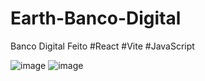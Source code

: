 # Earth-Banco-Digital
Banco Digital Feito
 #React
 #Vite
 #JavaScript
 
![image](https://user-images.githubusercontent.com/102733869/202468124-026c2563-0fd2-4d86-a8fd-f685a81bc64a.png)
![image](https://user-images.githubusercontent.com/102733869/202471080-b21d5202-5031-435c-8cdc-930700f8d946.png)






